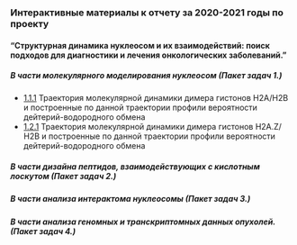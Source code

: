 ###  Интерактивные материалы к отчету за 2020-2021 годы по проекту
#### “Структурная динамика нуклеосом и их взаимодействий: поиск подходов для диагностики и лечения онкологических заболеваний.”

##### В части молекулярного моделирования нуклеосом (Пакет задач 1.)
- [1.1.1](https://intbio.org/grant_2018_RNFmoluch/2021/1.2.1/view) Траектория молекулярной динамики димера гистонов Н2А/Н2В и построенные по данной траектории профили вероятности дейтерий-водородного обмена 
- [1.2.1](https://intbio.org/grant_2018_RNFmoluch/2021/1.2.2/view) Траектория молекулярной динамики димера гистонов Н2А.Z/Н2В и построенные по данной траектории профили вероятности дейтерий-водородного обмена 


##### В части дизайна пептидов, взаимодействующих с кислотным лоскутом (Пакет задач 2.)


##### В части анализа интерактома нуклеосомы (Пакет задач 3.)


##### В части анализа геномных и транскриптомных данных опухолей. (Пакет задач 4.)
